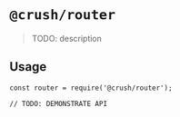 # `@crush/router`

> TODO: description

## Usage

```
const router = require('@crush/router');

// TODO: DEMONSTRATE API
```
